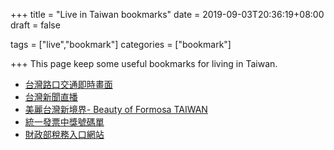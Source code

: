 +++
title = "Live in Taiwan bookmarks"
date = 2019-09-03T20:36:19+08:00
draft = false

tags = ["live","bookmark"]
categories = ["bookmark"]

+++
This page keep some useful bookmarks for living in Taiwan.

- [台灣路口交通即時畫面](https://cctv.taskinghouse.com/)
- [台灣新聞直播](https://cctv.taskinghouse.com/tv/)
- [美麗台灣新境界- Beauty of Formosa TAIWAN](https://www.twbest1.com/)
- [統一發票中獎號碼單](https://www.etax.nat.gov.tw/etw-main/web/ETW183W1/)
- [財政部稅務入口網站](https://www.etax.nat.gov.tw/etwmain/?orgId=FDC)

